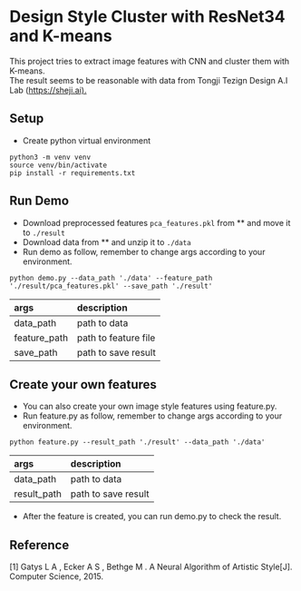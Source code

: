 # Design Style Cluster with ResNet34 and K-means

This project tries to extract image features with CNN and cluster them with K-means.  
The result seems to be reasonable with data from Tongji Tezign Design A.I Lab (<https://sheji.ai).>

## Setup
* Create python virtual environment
```shell script
python3 -m venv venv
source venv/bin/activate
pip install -r requirements.txt
```

## Run Demo
* Download preprocessed features `pca_features.pkl` from ** and move it to `./result`
* Download data from ** and unzip it to `./data`
* Run demo as follow, remember to change args according to your environment.  
```shell script
python demo.py --data_path './data' --feature_path './result/pca_features.pkl' --save_path './result'
```

| args | description |  
| :------  | :------ |  
| data_path  | path to data |
| feature_path | path to feature file |
| save_path | path to save result |  

## Create your own features
* You can also create your own image style features using feature.py.
* Run feature.py as follow, remember to change args according to your environment.
```shell script
python feature.py --result_path './result' --data_path './data'
```

| args | description |  
| :------  | :------ |  
| data_path  | path to data |
| result_path | path to save result |

* After the feature is created, you can run demo.py to check the result.  

## Reference

[1] Gatys L A , Ecker A S , Bethge M . A Neural Algorithm of Artistic Style[J]. Computer Science, 2015.
